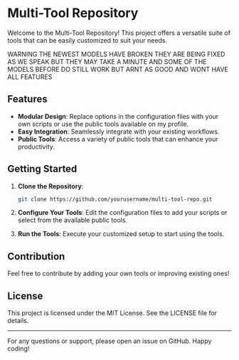 # Multi-Tool Repository

Welcome to the Multi-Tool Repository! This project offers a versatile suite of tools that can be easily customized to suit your needs. 

WARNING THE NEWEST MODELS HAVE BROKEN THEY ARE BEING FIXED AS WE SPEAK BUT THEY MAY TAKE A MINUTE AND SOME OF THE MODELS BEFORE DO STILL WORK BUT ARNT AS GOOD AND WONT HAVE ALL FEATURES 

## Features

- **Modular Design**: Replace options in the configuration files with your own scripts or use the public tools available on my profile.
- **Easy Integration**: Seamlessly integrate with your existing workflows.
- **Public Tools**: Access a variety of public tools that can enhance your productivity.

## Getting Started

1. **Clone the Repository**: 
   ```bash
   git clone https://github.com/yourusername/multi-tool-repo.git
   ```

2. **Configure Your Tools**: Edit the configuration files to add your scripts or select from the available public tools.

3. **Run the Tools**: Execute your customized setup to start using the tools.

## Contribution

Feel free to contribute by adding your own tools or improving existing ones! 

## License

This project is licensed under the MIT License. See the LICENSE file for details.

---

For any questions or support, please open an issue on GitHub. Happy coding!
